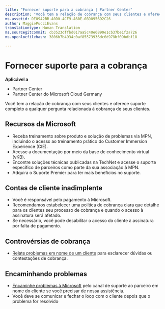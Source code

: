 ```yaml
---
title: "Fornecer suporte para a cobrança | Partner Center"
description: "Você tem a relação de cobrança com seus clientes e oferece suporte completo a qualquer pergunta relacionada à cobrança de seus clientes."
ms.assetid: DE0942BB-A0D0-4CF9-A60E-0BD095692C26
author: MaggiePucciEvans
translationtype: Human Translation
ms.sourcegitcommit: cb3523dffbd017aa5c40e6899e1cb37be1f2a726
ms.openlocfilehash: 3806b7b4934c0af85573936dc6d978bf09bdbf18

---
```


# Fornecer suporte para a cobrança

**Aplicável a**

-  Partner Center
-  Partner Center do Microsoft Cloud Germany

Você tem a relação de cobrança com seus clientes e oferece suporte completo a qualquer pergunta relacionada à cobrança de seus clientes.

## <a href="" id="microsoftresources"></a>Recursos da Microsoft


-   Receba treinamento sobre produto e solução de problemas via MPN, incluindo o acesso ao treinamento prático do Customer Immersion Experience (CIE).
-   Acesse a documentação por meio da base de conhecimento virtual (vKB).
-   Encontre soluções técnicas publicadas na TechNet e acesse o suporte específico de parceiros como parte da sua associação à MPN.
-   Adquira o Suporte Premier para ter mais benefícios no suporte.

## <a href="" id="delinquentcustomeraccounts"></a>Contas de cliente inadimplente


-   Você é responsável pelo pagamento à Microsoft.
-   Recomendamos estabelecer uma política de cobrança clara que detalhe para os clientes seu processo de cobrança e quando o acesso à assinatura será afetado.
-   Se necessário, você pode desabilitar o acesso do cliente à assinatura por falta de pagamento.

## <a href="" id="billingdisputes"></a>Controvérsias de cobrança


-   [Relate problemas em nome de um cliente](report-problems-on-behalf-of-a-customer.md) para esclarecer dúvidas ou contestações de cobrança.

## <a href="" id="escalatingissues"></a>Encaminhando problemas


-   [Encaminhe problemas à Microsoft](escalate-problems-to-microsoft.md) pelo canal de suporte ao parceiro em nome do cliente se você precisar de nossa assistência.
-   Você deve se comunicar e fechar o loop com o cliente depois que o problema for resolvido

 

 






<!--HONumber=Jan17_HO2-->


